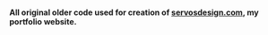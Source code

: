 #### All original older code used for creation of [servosdesign.com](http://www.servosdesign.com/), my portfolio website.
